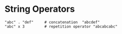 # String Operators

```
"abc" . "def"     # concatenation  "abcdef"
"abc" x 3         # repetition operator "abcabcabc"
```


